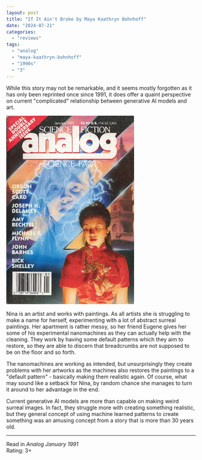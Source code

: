 ```yaml
---
layout: post
title: "If It Ain't Broke by Maya Kaathryn Bohnhoff"
date: "2024-07-21"
categories:
  - "reviews"
tags:
  - "analog"
  - "maya-kaathryn-bohnhoff"
  - "1990s"
  - "3"
---
```


While this story may not be remarkable, and it seems mostly forgotten as it has only been reprinted once since 1991, it does offer a quaint perspective on current "complicated" relationship between generative AI models and art.

![Analog January 1991](/assets/images/ASF_0732.jpg)

Nina is an artist and works with paintings.
As all artists she is struggling to make a name for herself, experimenting with a lot of abstract surreal paintings.
Her apartment is rather messy, so her friend Eugene gives her some of his experimental nanomachines as they can actually help with the cleaning.
They work by having some default patterns which they aim to restore, so they are able to discern that breadcrumbs are not supposed to be on the floor and so forth.

The nanomachines are working as intended, but unsurprisingly they create problems with her artworks as the machines also restores the paintings to a "default pattern" - basically making them realistic again.
Of course, what may sound like a setback for Nina, by random chance she manages to turn it around to her advantage in the end.

Current generative AI models are more than capable on making weird surreal images.
In fact, they struggle more with creating something realistic, but they general concept of using machine learned patterns to create something was an amusing concept from a story that is more than 30 years old.

* * *

Read in _Analog January 1991_\
Rating: 3+
